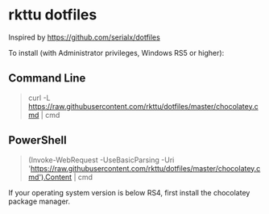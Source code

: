 # rkttu dotfiles

Inspired by https://github.com/serialx/dotfiles

To install (with Administrator privileges, Windows RS5 or higher):

## Command Line
> curl -L https://raw.githubusercontent.com/rkttu/dotfiles/master/chocolatey.cmd | cmd

## PowerShell
> (Invoke-WebRequest -UseBasicParsing -Uri 'https://raw.githubusercontent.com/rkttu/dotfiles/master/chocolatey.cmd').Content | cmd

If your operating system version is below RS4, first install the chocolatey package manager.
